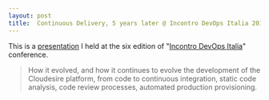 ```yaml
---
layout: post
title:  Continuous Delivery, 5 years later @ Incontro DevOps Italia 2018
---
```


This is a [presentation](http://www.incontrodevops.it/sessions/continuous-delivery-5-anni-dopo/) I held at the six edition of "[Incontro DevOps Italia](http://www.incontrodevops.it/)" conference.

> How it evolved, and how it continues to evolve the development of the Cloudesire platform, from code to continuous integration, static code analysis, code review processes, automated production provisioning.

<br/>

<script async class="speakerdeck-embed" data-id="355a760e1c934032bacb7948a111026f" data-ratio="1.33333333333333" src="//speakerdeck.com/assets/embed.js"></script>
